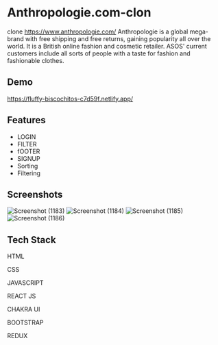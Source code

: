 # Anthropologie.com-clon
clone https://www.anthropologie.com/ Anthropologie is a global mega-brand with free shipping and free returns, gaining popularity all over the world. It is a British online fashion and cosmetic retailer. ASOS' current customers include all sorts of people with a taste for fashion and fashionable clothes.

## Demo

https://fluffy-biscochitos-c7d59f.netlify.app/


## Features

- LOGIN
- FILTER
- fOOTER
- SIGNUP
- Sorting
- Filtering

## Screenshots

![Screenshot (1183)](https://user-images.githubusercontent.com/105913793/208610286-6ab7f8e7-dba7-405e-88db-1bce2870fe75.png)
![Screenshot (1184)](https://user-images.githubusercontent.com/105913793/208610405-a7c01d99-f976-4603-8488-1fac4f90e745.png)
![Screenshot (1185)](https://user-images.githubusercontent.com/105913793/208610448-7e679f15-42d0-495d-9b95-9923c554da6a.png)
![Screenshot (1186)](https://user-images.githubusercontent.com/105913793/208610492-1ba25fdb-3c21-401a-afb9-c6566fa51ded.png)
## Tech Stack



HTML

CSS

JAVASCRIPT

REACT JS

CHAKRA UI

BOOTSTRAP

REDUX

